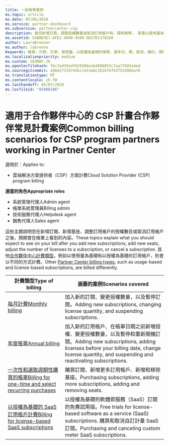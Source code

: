 ```yaml
---
title: 一般帳單案例
ms.topic: article
ms.date: 05/06/2020
ms.service: partner-dashboard
ms.subservice: partnercenter-csp
description: 當您新增訂閱、調整授權數量或取消訂用帳戶時，探索帳單。 查看以使用量為基礎的訂用帳戶有何不同。
ms.assetid: E4BBD3E7-AFE2-4998-950D-0D27D1178160
author: LauraBrenner
ms.author: labrenne
Keywords: 帳單，付款，訂單，使用量，以授權為基礎的帳單，週年日，期，取消，續約，價格公式，對帳檔案，偵察檔案
ms.localizationpriority: medium
ms.custom: SEOMAY.20
ms.openlocfilehash: fbc7ed35edf629266eab4806053c7aa77b93a4ed
ms.sourcegitcommit: e9b627159745bcce53a8c2b1676f63f5249bba76
ms.translationtype: MT
ms.contentlocale: zh-TW
ms.lasthandoff: 05/07/2020
ms.locfileid: "82908186"
---
```

# <a name="common-billing-scenarios-for-csp-program-partners-working-in-partner-center"></a><span data-ttu-id="99726-105">適用于合作夥伴中心的 CSP 計畫合作夥伴常見計費案例</span><span class="sxs-lookup"><span data-stu-id="99726-105">Common billing scenarios for CSP program partners working in Partner Center</span></span>

<span data-ttu-id="99726-106">適用於：</span><span class="sxs-lookup"><span data-stu-id="99726-106">Applies to:</span></span>

- <span data-ttu-id="99726-107">雲端解決方案提供者（CSP）方案計費</span><span class="sxs-lookup"><span data-stu-id="99726-107">Cloud Solution Provider (CSP) program billing</span></span>

<span data-ttu-id="99726-108">**適當的角色**</span><span class="sxs-lookup"><span data-stu-id="99726-108">**Appropriate roles**</span></span>

- <span data-ttu-id="99726-109">系統管理代理人</span><span class="sxs-lookup"><span data-stu-id="99726-109">Admin agent</span></span>
- <span data-ttu-id="99726-110">帳單系統管理員</span><span class="sxs-lookup"><span data-stu-id="99726-110">Billing admin</span></span>
- <span data-ttu-id="99726-111">技術服務代理人</span><span class="sxs-lookup"><span data-stu-id="99726-111">Helpdesk agent</span></span>
- <span data-ttu-id="99726-112">銷售代理人</span><span class="sxs-lookup"><span data-stu-id="99726-112">Sales agent</span></span>

<span data-ttu-id="99726-113">這些主題說明您在新增訂閱、新增基座、調整訂用帳戶的授權數目或取消訂用帳戶之後，預期會在帳單上看到的內容。</span><span class="sxs-lookup"><span data-stu-id="99726-113">These topics explain what you should expect to see on your bill after you add new subscriptions, add new seats, adjust the number of licenses to a subscription, or cancel a subscription.</span></span> <span data-ttu-id="99726-114">其他[合作夥伴中心計費類型](billing-different-types.md)，例如以使用量為基礎和以授權為基礎的訂用帳戶，則會以不同的方式計費。</span><span class="sxs-lookup"><span data-stu-id="99726-114">Other [Partner Center billing types](billing-different-types.md), such as usage-based and license-based subscriptions, are billed differently.</span></span>

| <span data-ttu-id="99726-115">計費類型</span><span class="sxs-lookup"><span data-stu-id="99726-115">Type of billing</span></span> | <span data-ttu-id="99726-116">涵蓋的案例</span><span class="sxs-lookup"><span data-stu-id="99726-116">Scenarios covered</span></span> |
| --------------- | ----------------- |
| [<span data-ttu-id="99726-117">每月計費</span><span class="sxs-lookup"><span data-stu-id="99726-117">Monthly billing</span></span>](common-billing-scenarios-monthly.md) | <span data-ttu-id="99726-118">加入新的訂閱、變更授權數量，以及暫停訂閱。</span><span class="sxs-lookup"><span data-stu-id="99726-118">Adding new subscriptions, changing license quantity, and suspending subscriptions.</span></span> |
| [<span data-ttu-id="99726-119">年度帳單</span><span class="sxs-lookup"><span data-stu-id="99726-119">Annual billing</span></span>](common-billing-scenarios-annual.md) | <span data-ttu-id="99726-120">加入新的訂用帳戶、在帳單日期之前新增授權、變更授權數量，以及暫停和重新開機訂閱。</span><span class="sxs-lookup"><span data-stu-id="99726-120">Adding new subscriptions, adding licenses before your billing date, change license quantity, and suspending and reactivating subscriptions.</span></span> |
| [<span data-ttu-id="99726-121">一次性和選取週期性購買的帳單</span><span class="sxs-lookup"><span data-stu-id="99726-121">Billing for one-time and select recurring purchases</span></span>](common-billing-scenarios-onetime-recurring.md) | <span data-ttu-id="99726-122">購買訂閱、新增更多訂用帳戶、新增和移除基座。</span><span class="sxs-lookup"><span data-stu-id="99726-122">Purchasing subscriptions, adding more subscriptions, adding and removing seats.</span></span> |
| [<span data-ttu-id="99726-123">以授權為基礎的 SaaS 訂用帳戶計費</span><span class="sxs-lookup"><span data-stu-id="99726-123">Billing for license-based SaaS subscriptions</span></span>](common-billing-scenarios-saas.md) | <span data-ttu-id="99726-124">以授權為基礎的軟體即服務（SaaS）訂閱的免費試用版。</span><span class="sxs-lookup"><span data-stu-id="99726-124">Free trials for license-based software as a service (SaaS) subscriptions.</span></span> <span data-ttu-id="99726-125">購買和取消自訂計量 SaaS 訂閱。</span><span class="sxs-lookup"><span data-stu-id="99726-125">Purchasing and canceling custom meter SaaS subscriptions.</span></span> |
